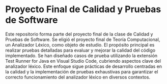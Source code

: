 # Proyecto Final de Calidad y Pruebas de Software

Este repositorio forma parte del proyecto final de la clase de Calidad y Pruebas de Software. Se eligió el proyecto final de Teoría Computacional, un Analizador Léxico, como objeto de estudio. El propósito principal es realizar pruebas detalladas para evaluar y mejorar la calidad del código implementado. Se han diseñado casos de prueba utilizando la extensión Test Runner for Java en Visual Studio Code, cubriendo aspectos clave del analizador léxico. Este enfoque sigue prácticas de desarrollo centradas en la calidad y la implementación de pruebas exhaustivas para garantizar el correcto funcionamiento del analizador léxico en diversos contextos.
